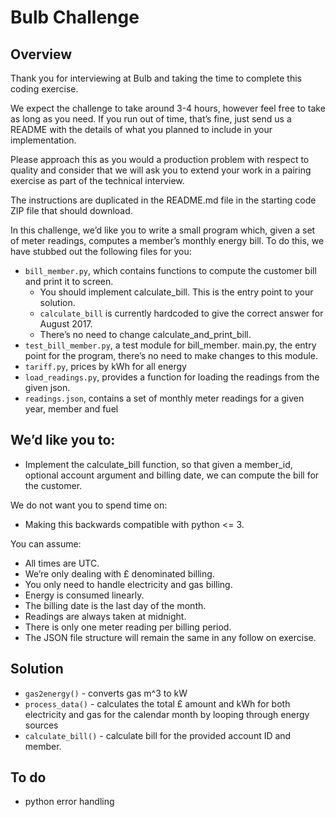 # Bulb Challenge

## Overview

Thank you for interviewing at Bulb and taking the time to complete this coding exercise.

We expect the challenge to take around 3-4 hours, however feel free to take as long as you need. If you run out of time, that’s fine, just send us a README with the details of what you planned to include in your implementation.

Please approach this as you would a production problem with respect to quality and consider that we will ask you to extend your work in a pairing exercise as part of the technical interview.

The instructions are duplicated in the README.md file in the starting code ZIP file that should download.

In this challenge, we’d like you to write a small program which, given a set of meter readings, computes a member’s monthly energy bill. To do this, we have stubbed out the following files for you:

- `bill_member.py`, which contains functions to compute the customer bill and print it to screen.
  - You should implement calculate_bill. This is the entry point to your solution.
  - `calculate_bill` is currently hardcoded to give the correct answer for August 2017.
  - There’s no need to change calculate_and_print_bill.
- `test_bill_member.py`, a test module for bill_member.
main.py, the entry point for the program, there’s no need to make changes to this module.
- `tariff.py`, prices by kWh for all energy
- `load_readings.py`, provides a function for loading the readings from the given json.
- `readings.json`, contains a set of monthly meter readings for a given year, member and fuel

## We’d like you to:

- Implement the calculate_bill function, so that given a member_id, optional account argument and billing date, we can compute the bill for the customer.

We do not want you to spend time on:

- Making this backwards compatible with python <= 3.

You can assume:

- All times are UTC.
- We’re only dealing with £ denominated billing.
- You only need to handle electricity and gas billing.
- Energy is consumed linearly.
- The billing date is the last day of the month.
- Readings are always taken at midnight.
- There is only one meter reading per billing period.
- The JSON file structure will remain the same in any follow on exercise.

## Solution

- `gas2energy()` - converts gas m^3 to kW
- `process_data()` - calculates the total £ amount and kWh for both electricity and gas for the calendar month by looping through energy sources
- `calculate_bill()` - calculate bill for the provided account ID and member.

## To do

- python error handling
